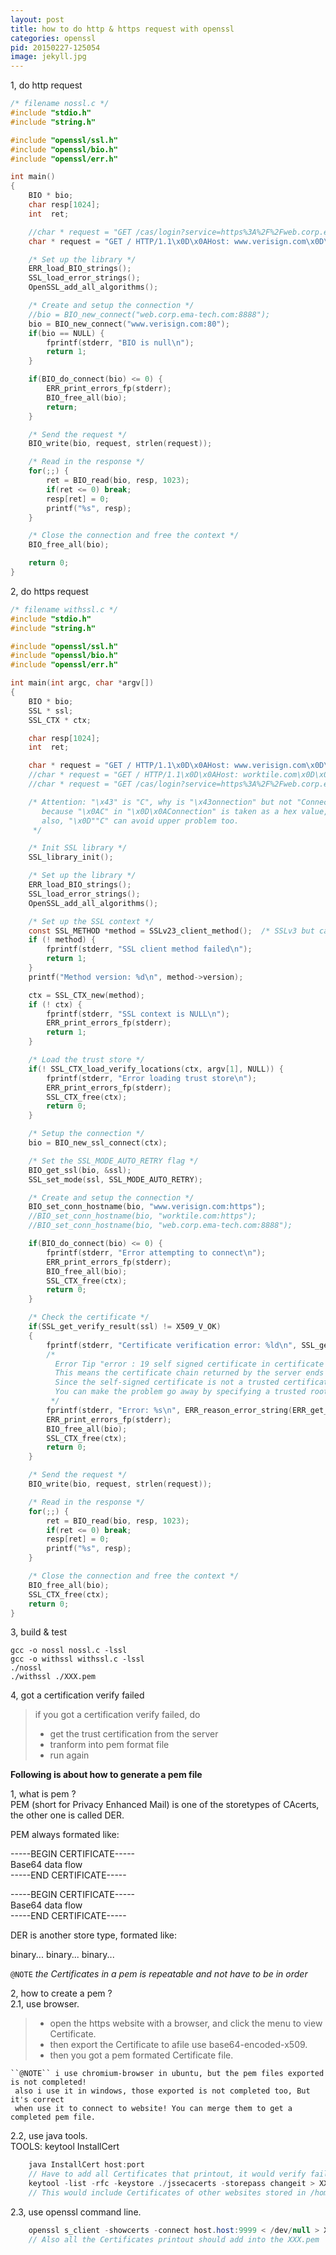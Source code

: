 ```yaml
---
layout: post
title: how to do http & https request with openssl
categories: openssl
pid: 20150227-125054
image: jekyll.jpg
---
```


1, do http request

```c
/* filename nossl.c */
#include "stdio.h"
#include "string.h"

#include "openssl/ssl.h"
#include "openssl/bio.h"
#include "openssl/err.h"

int main()
{
    BIO * bio;
    char resp[1024];
    int  ret;

    //char * request = "GET /cas/login?service=https%3A%2F%2Fweb.corp.ema-tech.com%3A8888%2F HTTP/1.1\x0D\x0AHost: web.corp.ema-tech.com\x0D\x0A\x43onnection: Close\x0D\x0A\x0D\x0A";
    char * request = "GET / HTTP/1.1\x0D\x0AHost: www.verisign.com\x0D\x0A\x43onnection: Close\x0D\x0A\x0D\x0A";

    /* Set up the library */
    ERR_load_BIO_strings();
    SSL_load_error_strings();
    OpenSSL_add_all_algorithms();

    /* Create and setup the connection */
    //bio = BIO_new_connect("web.corp.ema-tech.com:8888");
    bio = BIO_new_connect("www.verisign.com:80");
    if(bio == NULL) {
        fprintf(stderr, "BIO is null\n");
        return 1;
    }

    if(BIO_do_connect(bio) <= 0) {
        ERR_print_errors_fp(stderr);
        BIO_free_all(bio);
        return;
    }

    /* Send the request */
    BIO_write(bio, request, strlen(request));

    /* Read in the response */
    for(;;) {
        ret = BIO_read(bio, resp, 1023);
        if(ret <= 0) break;
        resp[ret] = 0;
        printf("%s", resp);
    }

    /* Close the connection and free the context */
    BIO_free_all(bio);

    return 0;
}
```

2, do https request

```c
/* filename withssl.c */
#include "stdio.h"
#include "string.h"

#include "openssl/ssl.h"
#include "openssl/bio.h"
#include "openssl/err.h"

int main(int argc, char *argv[])
{
    BIO * bio;
    SSL * ssl;
    SSL_CTX * ctx;

    char resp[1024];
    int  ret;

    char * request = "GET / HTTP/1.1\x0D\x0AHost: www.verisign.com\x0D\x0A\x43onnection: Close\x0D\x0A\x0D\x0A";
    //char * request = "GET / HTTP/1.1\x0D\x0AHost: worktile.com\x0D\x0A\x43onnection: Close\x0D\x0A\x0D\x0A";
    //char * request = "GET /cas/login?service=https%3A%2F%2Fweb.corp.ema-tech.com%3A8888%2F HTTP/1.1\x0D\x0AHost: web.corp.ema-tech.com\x0D\x0A""Connection: Close\x0D\x0A\x0D\x0A";

    /* Attention: "\x43" is "C", why is "\x43onnection" but not "Connection" ?
       because "\x0AC" in "\x0D\x0AConnection" is taken as a hex value, not the string "\nConnection"
       also, "\x0D""C" can avoid upper problem too.
     */

    /* Init SSL library */
    SSL_library_init();

    /* Set up the library */
    ERR_load_BIO_strings();
    SSL_load_error_strings();
    OpenSSL_add_all_algorithms();

    /* Set up the SSL context */
    const SSL_METHOD *method = SSLv23_client_method();	/* SSLv3 but can rollback to v2 */
    if (! method) {
        fprintf(stderr, "SSL client method failed\n");
        return 1;
    }
    printf("Method version: %d\n", method->version);

    ctx = SSL_CTX_new(method);
    if (! ctx) {
        fprintf(stderr, "SSL context is NULL\n");
        ERR_print_errors_fp(stderr);
        return 1;
    }

    /* Load the trust store */
    if(! SSL_CTX_load_verify_locations(ctx, argv[1], NULL)) {
        fprintf(stderr, "Error loading trust store\n");
        ERR_print_errors_fp(stderr);
        SSL_CTX_free(ctx);
        return 0;
    }

    /* Setup the connection */
    bio = BIO_new_ssl_connect(ctx);

    /* Set the SSL_MODE_AUTO_RETRY flag */
    BIO_get_ssl(bio, &ssl);
    SSL_set_mode(ssl, SSL_MODE_AUTO_RETRY);

    /* Create and setup the connection */
    BIO_set_conn_hostname(bio, "www.verisign.com:https");
    //BIO_set_conn_hostname(bio, "worktile.com:https");
    //BIO_set_conn_hostname(bio, "web.corp.ema-tech.com:8888");

    if(BIO_do_connect(bio) <= 0) {
        fprintf(stderr, "Error attempting to connect\n");
        ERR_print_errors_fp(stderr);
        BIO_free_all(bio);
        SSL_CTX_free(ctx);
        return 0;
    }

    /* Check the certificate */
    if(SSL_get_verify_result(ssl) != X509_V_OK)
    {
        fprintf(stderr, "Certificate verification error: %ld\n", SSL_get_verify_result(ssl));
        /*
          Error Tip "error : 19 self signed certificate in certificate chain" means:
          This means the certificate chain returned by the server ends with a ‘self signed certificate’.
          Since the self-signed certificate is not a trusted certificate, it is reported as an error.
          You can make the problem go away by specifying a trusted root CA (certificate authority)
         */
        fprintf(stderr, "Error: %s\n", ERR_reason_error_string(ERR_get_error()));
        ERR_print_errors_fp(stderr);
        BIO_free_all(bio);
        SSL_CTX_free(ctx);
        return 0;
    }

    /* Send the request */
    BIO_write(bio, request, strlen(request));

    /* Read in the response */
    for(;;) {
        ret = BIO_read(bio, resp, 1023);
        if(ret <= 0) break;
        resp[ret] = 0;
        printf("%s", resp);
    }

    /* Close the connection and free the context */
    BIO_free_all(bio);
    SSL_CTX_free(ctx);
    return 0;
}
```

3, build & test

    gcc -o nossl nossl.c -lssl  
    gcc -o withssl withssl.c -lssl
    ./nossl
    ./withssl ./XXX.pem

4, got a certification verify failed  
>
>   if you got a certification verify failed, do  
>    - get the trust certification from the server  
>    - tranform into pem format file  
>    - run again  
>


**Following is about how to generate a pem file**

1, what is pem ?  
PEM (short for Privacy Enhanced Mail) is one of the storetypes of CAcerts,
the other one is called DER.

PEM always formated like:
>
-----BEGIN CERTIFICATE-----  
  Base64 data flow  
-----END CERTIFICATE-----  
>
-----BEGIN CERTIFICATE-----  
  Base64 data flow  
-----END CERTIFICATE-----  
>

DER is another store type, formated like:  
>
binary... binary... binary...
>

``@NOTE`` *the Certificates in a pem is repeatable and not have to be in order*

2, how to create a pem ?  
2.1, use browser.  
>   * open the https website with a browser, and click the menu to view Certificate.
>   * then export the Certificate to afile use base64-encoded-x509.
>   * then you got a pem formated Certificate file.
>  
    ``@NOTE`` i use chromium-browser in ubuntu, but the pem files exported is not completed!
     also i use it in windows, those exported is not completed too, But it's correct
     when use it to connect to website! You can merge them to get a completed pem file.


2.2, use java tools.  
    TOOLS: keytool InstallCert

```java
    java InstallCert host:port   
    // Have to add all Certificates that printout, it would verify failed even only lack of one Certificate
    keytool -list -rfc -keystore ./jssecacerts -storepass changeit > XXX.pem
    // This would include Certificates of other websites stored in /home/ema/jdk1.7/jre/lib/security/cacerts
```

2.3, use openssl command line.  

```java
    openssl s_client -showcerts -connect host.host:9999 < /dev/null > XXX.pem
    // Also all the Certificates printout should add into the XXX.pem
```
